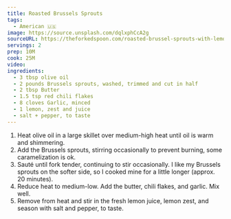 ```yaml
---
title: Roasted Brussels Sprouts
tags:
  - American 🇺🇸
image: https://source.unsplash.com/dqlxphCcA2g
sourceURL: https://theforkedspoon.com/roasted-brussel-sprouts-with-lemon-garlic-and-red-pepper/
servings: 2
prep: 10M
cook: 25M
video:
ingredients:
  - 3 tbsp olive oil
  - 2 pounds Brussels sprouts, washed, trimmed and cut in half
  - 2 tbsp Butter
  - 1.5 tsp red chili flakes
  - 8 cloves Garlic, minced
  - 1 lemon, zest and juice
  - salt + pepper, to taste
---
```

1. Heat olive oil in a large skillet over medium-high heat until oil is warm and shimmering.
2. Add the Brussels sprouts, stirring occasionally to prevent burning, some caramelization is ok.
3. Sauté until fork tender, continuing to stir occasionally. I like my Brussels sprouts on the softer side, so I cooked mine for a little longer (approx. 20 minutes).
4. Reduce heat to medium-low. Add the butter, chili flakes, and garlic. Mix well.
5. Remove from heat and stir in the fresh lemon juice, lemon zest, and season with salt and pepper, to taste.